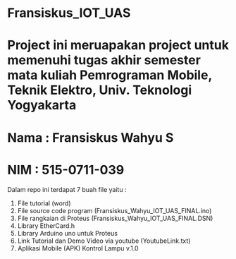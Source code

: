 # Fransiskus_IOT_UAS
# Project ini meruapakan project untuk memenuhi tugas akhir semester mata kuliah Pemrograman Mobile, Teknik Elektro, Univ. Teknologi Yogyakarta
# Nama : Fransiskus Wahyu S
# NIM : 515-0711-039
Dalam repo ini terdapat 7 buah file yaitu :
1. File tutorial (word)  
2. File source code program (Fransiskus_Wahyu_IOT_UAS_FINAL.ino)
3. File rangkaian di Proteus (Fransiskus_Wahyu_IOT_UAS_FINAL.DSN)
4. Library EtherCard.h
5. Library Arduino uno untuk Proteus
6. Link Tutorial dan Demo Video via youtube (YoutubeLink.txt)
7. Aplikasi Mobile (APK) Kontrol Lampu v.1.0
